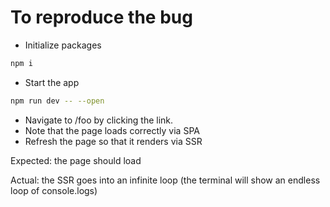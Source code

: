 # To reproduce the bug

* Initialize packages
```bash
npm i
```
* Start the app
```bash
npm run dev -- --open
```

* Navigate to /foo by clicking the link.
* Note that the page loads correctly via SPA
* Refresh the page so that it renders via SSR

Expected: the page should load

Actual: the SSR goes into an infinite loop (the terminal will show an endless
loop of console.logs)
